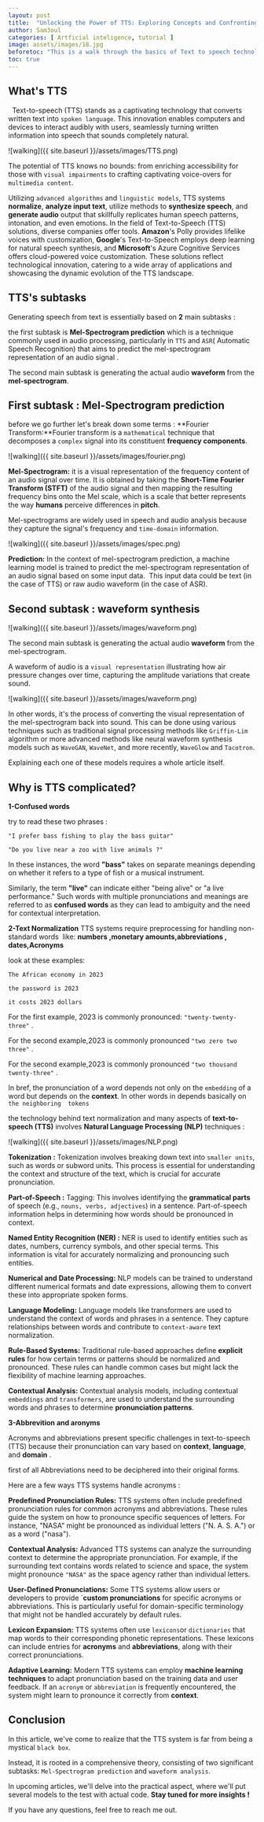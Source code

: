 ```yaml
---
layout: post
title:  "Unlocking the Power of TTS: Exploring Concepts and Confronting Challenges"
author: Sam3oul
categories: [ Artficial inteligence, tutorial ]
image: assets/images/18.jpg
beforetoc: "This is a walk through the basics of Text to speech technologies and the steps that enable us to generate voice based on a given text"
toc: true
---
```

## What's TTS
 
Text-to-speech (TTS) stands as a captivating technology that converts written text into `spoken language`. This innovation enables computers and devices to interact audibly with users, seamlessly turning written information into speech that sounds completely natural.

![walking]({{ site.baseurl }}/assets/images/TTS.png)


The potential of TTS knows no bounds: from enriching accessibility for those with `visual impairments` to crafting captivating voice-overs for `multimedia content`.

Utilizing `advanced algorithms` and `linguistic models`, TTS systems **normalize**, **analyze input text**, utilize methods to **synthesize speech**, and **generate audio** output that skillfully replicates human speech patterns, intonation, and even emotions.
In the field of Text-to-Speech (TTS) solutions, diverse companies offer tools. **Amazon**'s Polly provides lifelike voices with customization, **Google**'s Text-to-Speech employs deep learning for natural speech synthesis, and **Microsoft**'s Azure Cognitive Services offers cloud-powered voice customization. These solutions reflect technological innovation, catering to a wide array of applications and showcasing the dynamic evolution of the TTS landscape.
## TTS's subtasks 
Generating speech from text is essentially based on **2** main subtasks :

the first subtask is **Mel-Spectrogram prediction** which is a technique commonly used in audio processing, particularly in `TTS` and `ASR`( Automatic Speech Recognition) that aims to predict the mel-spectrogram representation of an audio signal .

The second main subtask is generating the actual audio 
**waveform** from the **mel-spectrogram**. 




## First subtask : Mel-Spectrogram prediction
before we go further let's break down some terms :
**Fourier Transform:**Fourier transform is a `mathematical` technique that decomposes a `complex` signal into its constituent **frequency components**.

![walking]({{ site.baseurl }}/assets/images/fourier.png)

**Mel-Spectrogram:** it is a visual representation of the frequency content of an audio signal over time. It is obtained by taking the **Short-Time Fourier Transform (STFT)** of the audio signal and then mapping the resulting frequency bins onto the Mel scale, which is a scale that better represents the way **humans** perceive differences in **pitch**.

Mel-spectrograms are widely used in speech and audio analysis because they capture the signal's frequency and `time-domain` information.


![walking]({{ site.baseurl }}/assets/images/spec.png)

**Prediction:** In the context of mel-spectrogram prediction, a machine learning model is trained to predict the mel-spectrogram representation of an audio signal based on some input data. 
This input data could be text (in the case of TTS) or raw audio waveform (in the case of ASR).

## Second subtask : waveform synthesis

![walking]({{ site.baseurl }}/assets/images/waveform.png)

The second main subtask is generating the actual audio **waveform** from the mel-spectrogram.

A waveform of audio is a `visual representation` illustrating how air pressure changes over time, capturing the amplitude variations that create sound.

![walking]({{ site.baseurl }}/assets/images/waveform.png)

 In other words, it's the process of converting the visual representation of the mel-spectrogram back into sound. This can be done using various techniques such as traditional signal processing methods like `Griffin-Lim` algorithm or more advanced methods like neural waveform synthesis models such as `WaveGAN`, `WaveNet`, and more recently, `WaveGlow` and `Tacotron`.

Explaining each one of these models requires a whole article itself.

## Why is TTS complicated?

**1-Confused words** 

try to read these two phrases :

`"I prefer bass fishing to play the bass guitar"`

`"Do you live near a zoo with live animals ?"`

In these instances, the word **"bass"** takes on separate meanings depending on whether it refers to a type of fish or a musical instrument. 

Similarly, the term **"live"** can indicate either "being alive" or "a live performance." Such words with multiple pronunciations and meanings are referred to as **confused words** as they can lead to ambiguity and the need for contextual interpretation.

**2-Text Normalization**
TTS systems require preprocessing for handling non-standard words 
like: **numbers ,monetary amounts,abbreviations , dates,Acronyms**

look at these  examples:


`The African economy in 2023`

`the password is 2023`

`it costs 2023 dollars`

For the first example, 2023 is commonly pronounced: 
`"twenty-twenty-three"` .


For the second example,2023 is commonly pronounced `"two zero two three"` .


For the second example,2023 is commonly pronounced `"two thousand twenty-three"` .

In bref, the pronunciation of a word depends not only on the `embedding` of a word but depends on the **context**.
In other words in depends basically on  `the neighboring  tokens`

the technology behind text normalization and many aspects of **text-to-speech (TTS)** involves **Natural Language Processing (NLP)** techniques :

![walking]({{ site.baseurl }}/assets/images/NLP.png)

**Tokenization :** Tokenization involves breaking down text into `smaller units`, such as words or subword units. This process is essential for understanding the context and structure of the text, which is crucial for accurate pronunciation.

**Part-of-Speech :** Tagging: This involves identifying the **grammatical parts** of speech (e.g., `nouns, verbs, adjectives`) in a sentence. Part-of-speech information helps in determining how words should be pronounced in context.

**Named Entity Recognition (NER) :** NER is used to identify entities such as dates, numbers, currency symbols, and other special terms. This information is vital for accurately normalizing and pronouncing such entities.

**Numerical and Date Processing:** NLP models can be trained to understand different numerical formats and date expressions, allowing them to convert these into appropriate spoken forms.

**Language Modeling:** Language models like transformers are used to understand the context of words and phrases in a sentence. They capture relationships between words and contribute to `context-aware` text normalization.

**Rule-Based Systems:** Traditional rule-based approaches define **explicit rules** for how certain terms or patterns should be normalized and pronounced. These rules can handle common cases but might lack the flexibility of machine learning approaches.

**Contextual Analysis:** Contextual analysis models, including contextual `embeddings` and `transformers`, are used to understand the surrounding words and phrases to determine **pronunciation patterns**.



**3-Abbrevition and aronyms** 

Acronyms and abbreviations present specific challenges in text-to-speech (TTS) because their pronunciation can vary based on **context**, **language**, and **domain** .

first of all Abbreviations  need to be deciphered into their original forms.

Here are a few ways TTS systems handle acronyms :

**Predefined Pronunciation Rules:** TTS systems often include predefined pronunciation rules for common acronyms and abbreviations. These rules guide the system on how to pronounce specific sequences of letters. For instance, "NASA" might be pronounced as individual letters ("N. A. S. A.") or as a word ("nasa").

**Contextual Analysis:** Advanced TTS systems can analyze the surrounding context to determine the appropriate pronunciation. For example, if the surrounding text contains words related to science and space, the system might pronounce `"NASA"` as the space agency rather than individual letters.

**User-Defined Pronunciations:** Some TTS systems allow users or developers to provide `**custom pronunciations** for specific acronyms or abbreviations. This is particularly useful for domain-specific terminology that might not be handled accurately by default rules.

**Lexicon Expansion:** TTS systems often use `lexicons`or `dictionaries` that map words to their corresponding phonetic representations. These lexicons can include entries for **acronyms** and **abbreviations**, along with their correct pronunciations.

**Adaptive Learning:** Modern TTS systems can employ **machine learning techniques** to adapt pronunciation based on the training data and user feedback. If an `acronym` or `abbreviation` is frequently encountered, the system might learn to pronounce it correctly from **context**.

## Conclusion 
In this article, we've come to realize that the TTS system is far from being a mystical `black box`. 

Instead, it is rooted in a comprehensive theory, consisting of two significant subtasks: `Mel-Spectrogram prediction` and `waveform analysis`.

In upcoming articles, we'll delve into the practical aspect, where we'll put several models to the test with actual code. **Stay tuned  for more insights !**

If you have any questions, feel free to reach me out.




